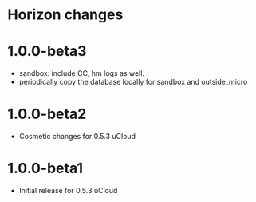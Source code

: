 # Horizon changes

# 1.0.0-beta3

* sandbox: include CC, hm logs as well.
* periodically copy the database locally for sandbox and outside_micro

# 1.0.0-beta2

* Cosmetic changes for 0.5.3 uCloud

# 1.0.0-beta1

* Initial release for 0.5.3 uCloud